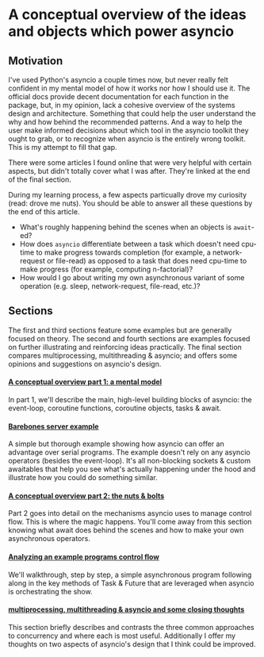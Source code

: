 # A conceptual overview of the ideas and objects which power asyncio

## Motivation

I've used Python's asyncio a couple times now, but never really felt confident in my mental model of how it works nor how I should use it. The official docs provide decent documentation for each function in the package, but, in my opinion, lack a cohesive overview of the systems design and architecture. Something that could help the user understand the why and how behind the recommended patterns. And a way to help the user make informed decisions about which tool in the asyncio toolkit they ought to grab, or to recognize when asyncio is the entirely wrong toolkit. This is my attempt to fill that gap.

There were some articles I found online that were very helpful with certain aspects, but didn't totally cover what I was after. They're linked at the end of the final section.

During my learning process, a few aspects particually drove my curiosity (read: drove me nuts). You should be able to answer all these questions by the end of this article.
- What's roughly happening behind the scenes when an objects is `await`-ed? 
- How does `asyncio` differentiate between a task which doesn't need cpu-time to make progress towards completion (for example, a network-request or file-read) as opposed to a task that does need cpu-time to make progress (for example, computing n-factorial)?
- How would I go about writing my own asynchronous variant of some operation (e.g. sleep, network-request, file-read, etc.)?

## Sections

The first and third sections feature some examples but are generally focused on theory. The second and fourth sections are examples
focused on further illustrating and reinforcing ideas practically. The final section compares multiprocessing, multithreading & asyncio; and offers some opinions and suggestions on asyncio's design.

#### [A conceptual overview part 1: a mental model](https://github.com/anordin95/a-conceptual-overview-of-asyncio/blob/main/1-conceptual-overview-part-1.md)

In part 1, we'll describe the main, high-level building blocks of asyncio: the event-loop, coroutine functions,
coroutine objects, tasks & await. 

#### [Barebones server example](https://github.com/anordin95/a-conceptual-overview-of-asyncio/blob/main/2-barebones-network-io-example.md)

A simple but thorough example showing how asyncio can offer an advantage over serial programs. The example doesn't rely on 
any asyncio operators (besides the event-loop). It's all non-blocking sockets & custom awaitables that help you see what's
actually happening under the hood and illustrate how you could do something similar.

#### [A conceptual overview part 2: the nuts & bolts](https://github.com/anordin95/a-conceptual-overview-of-asyncio/blob/main/3-conceptual-overview-part-2.md)

Part 2 goes into detail on the mechanisms asyncio uses to manage control flow. This is where the magic happens. You'll
come away from this section knowing what await does behind the scenes and how to make your own asynchronous operators.

#### [Analyzing an example programs control flow](https://github.com/anordin95/a-conceptual-overview-of-asyncio/blob/main/5-conclusions.md)

We'll walkthrough, step by step, a simple asynchronous program following along in the key methods of Task & Future that are leveraged when asyncio is orchestrating the show. 

#### [multiprocessing, multithreading & asyncio and some closing thoughts](https://github.com/anordin95/a-conceptual-overview-of-asyncio/blob/main/5-conclusions.md)

This section briefly describes and contrasts the three common approaches to concurrency and where each is most useful. Additionally I offer my thoughts on two aspects of asyncio's design that I think could be improved.